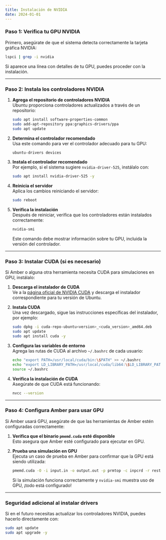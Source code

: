 ```yaml
---
title: Instalación de NVIDIA
date: 2024-01-01
---
```


### **Paso 1: Verifica tu GPU NVIDIA**
Primero, asegúrate de que el sistema detecta correctamente la tarjeta gráfica NVIDIA:
```bash
lspci | grep -i nvidia
```

Si aparece una línea con detalles de tu GPU, puedes proceder con la instalación.

---

### **Paso 2: Instala los controladores NVIDIA**
1. **Agrega el repositorio de controladores NVIDIA**  
   Ubuntu proporciona controladores actualizados a través de un repositorio:
   ```bash
   sudo apt install software-properties-common
   sudo add-apt-repository ppa:graphics-drivers/ppa
   sudo apt update
   ```

2. **Determina el controlador recomendado**  
   Usa este comando para ver el controlador adecuado para tu GPU:
   ```bash
   ubuntu-drivers devices
   ```

3. **Instala el controlador recomendado**  
   Por ejemplo, si el sistema sugiere `nvidia-driver-525`, instálalo con:
   ```bash
   sudo apt install nvidia-driver-525 -y
   ```

4. **Reinicia el servidor**  
   Aplica los cambios reiniciando el servidor:
   ```bash
   sudo reboot
   ```

5. **Verifica la instalación**  
   Después de reiniciar, verifica que los controladores están instalados correctamente:
   ```bash
   nvidia-smi
   ```
   Este comando debe mostrar información sobre tu GPU, incluida la versión del controlador.

---

### **Paso 3: Instalar CUDA (si es necesario)**
Si Amber o alguna otra herramienta necesita CUDA para simulaciones en GPU, instálalo:

1. **Descarga el instalador de CUDA**  
   Ve a la [página oficial de NVIDIA CUDA](https://developer.nvidia.com/cuda-downloads) y descarga el instalador correspondiente para tu versión de Ubuntu.

2. **Instala CUDA**  
   Una vez descargado, sigue las instrucciones específicas del instalador, por ejemplo:
   ```bash
   sudo dpkg -i cuda-repo-ubuntu<version>_<cuda_version>_amd64.deb
   sudo apt update
   sudo apt install cuda -y
   ```

3. **Configura las variables de entorno**  
   Agrega las rutas de CUDA al archivo `~/.bashrc` de cada usuario:
   ```bash
   echo "export PATH=/usr/local/cuda/bin:\$PATH" >> ~/.bashrc
   echo "export LD_LIBRARY_PATH=/usr/local/cuda/lib64:\$LD_LIBRARY_PATH" >> ~/.bashrc
   source ~/.bashrc
   ```

4. **Verifica la instalación de CUDA**  
   Asegúrate de que CUDA está funcionando:
   ```bash
   nvcc --version
   ```

---

### **Paso 4: Configura Amber para usar GPU**

Si Amber usará GPU, asegúrate de que las herramientas de Amber estén configuradas correctamente:

1. **Verifica que el binario `pmemd.cuda` esté disponible**  
   Esto asegura que Amber esté configurado para ejecutar en GPU.

2. **Prueba una simulación en GPU**  
   Ejecuta un caso de prueba en Amber para confirmar que la GPU está siendo utilizada:
   ```bash
   pmemd.cuda -O -i input.in -o output.out -p prmtop -c inpcrd -r restrt -x mdcrd
   ```
   Si la simulación funciona correctamente y `nvidia-smi` muestra uso de GPU, ¡todo está configurado!

---

### **Seguridad adicional al instalar drivers**
Si en el futuro necesitas actualizar los controladores NVIDIA, puedes hacerlo directamente con:
```bash
sudo apt update
sudo apt upgrade -y
```

